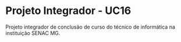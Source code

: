 # Projeto Integrador - UC16
 Projeto integrador de conclusão de curso do técnico de informática na instituição SENAC MG. 
